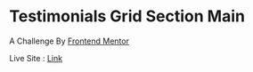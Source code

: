 # Testimonials Grid Section Main

A Challenge By <a href="https://www.frontendmentor.io/">Frontend Mentor</a> <br>

Live Site : <a href="https://ankitnsk178.github.io/Testimonials-Grid-Section-Main/index.html"> Link </a>